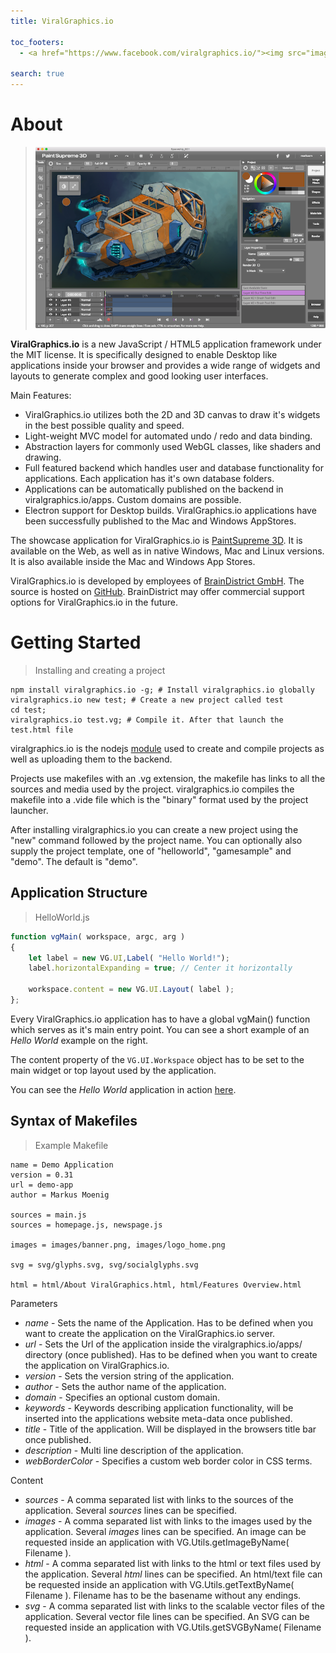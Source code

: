 ```yaml
---
title: ViralGraphics.io

toc_footers:
  - <a href="https://www.facebook.com/viralgraphics.io/"><img src="images/facebook.png" alt="Source on GitHub" style="width:22px;height:22px;"></a> <a href="https://github.com/markusmoenig/viralgraphics.io"><img src="images/github.png" alt="Source on GitHub" style="width:22px;height:22px;"></a>

search: true
---
```


# About

> ![alt text](images/ps_spaceship.png)

**ViralGraphics.io** is a new JavaScript / HTML5 application framework under the MIT license. It is specifically designed to enable Desktop like applications inside your browser and provides a wide range of widgets and layouts to generate complex and good looking user interfaces.

Main Features:

* ViralGraphics.io utilizes both the 2D and 3D canvas to draw it's widgets in the best possible quality and speed.
* Light-weight MVC model for automated undo / redo and data binding.
* Abstraction layers for commonly used WebGL classes, like shaders and drawing.
* Full featured backend which handles user and database functionality for applications. Each application has it's own database folders.
* Applications can be automatically published on the backend in viralgraphics.io/apps. Custom domains are possible.
* Electron support for Desktop builds. ViralGraphics.io applications have been successfully published to the Mac and Windows AppStores.

The showcase application for ViralGraphics.io is [PaintSupreme 3D](https://www.paintsupreme3d.com). It is available on the Web, as well as in native Windows, Mac and Linux versions. It is also available inside the Mac and Windows App Stores.

ViralGraphics.io is developed by employees of [BrainDistrict GmbH](https://www.braindistrict.com). The source is hosted on [GitHub](https://github.com/markusmoenig/viralgraphics.io). BrainDistrict may offer commercial support options for ViralGraphics.io in the future.

# Getting Started

> Installing and creating a project

```shell
npm install viralgraphics.io -g; # Install viralgraphics.io globally
viralgraphics.io new test; # Create a new project called test
cd test;
viralgraphics.io test.vg; # Compile it. After that launch the test.html file
```

viralgraphics.io is the nodejs [module](https://www.npmjs.com/package/viralgraphics.io) used to create and compile projects as well as uploading them to the backend.

Projects use makefiles with an .vg extension, the makefile has links to all the sources and media used by the project. viralgraphics.io compiles the makefile into a .vide file which is the "binary" format used by the project launcher.

After installing viralgraphics.io you can create a new project using the "new" command followed by the project name. You can optionally also supply the project template, one of "helloworld", "gamesample" and "demo". The default is "demo".

## Application Structure

> HelloWorld.js

```javascript
function vgMain( workspace, argc, arg )
{
    let label = new VG.UI,Label( "Hello World!");
    label.horizontalExpanding = true; // Center it horizontally

    workspace.content = new VG.UI.Layout( label );
};
```

Every ViralGraphics.io application has to have a global vgMain() function which serves as it's main entry point. You can see a short example of an _Hello World_ example on the right.

The content property of the ```VG.UI.Workspace``` object has to be set to the main widget or top layout used by the application.

You can see the _Hello World_ application in action [here](http://viralgraphics.io/apps/helloworld).

## Syntax of Makefiles

> Example Makefile

```
name = Demo Application
version = 0.31
url = demo-app
author = Markus Moenig

sources = main.js
sources = homepage.js, newspage.js

images = images/banner.png, images/logo_home.png

svg = svg/glyphs.svg, svg/socialglyphs.svg

html = html/About ViralGraphics.html, html/Features Overview.html
```

Parameters

* _name_ - Sets the name of the Application. Has to be defined when you want to create the application on the ViralGraphics.io server.
* _url_ - Sets the Url of the application inside the viralgraphics.io/apps/ directory (once published). Has to be defined when you want to create the application on ViralGraphics.io.
* _version_ - Sets the version string of the application.
* _author_ - Sets the author name of the application.
* _domain_ - Specifies an optional custom domain.
* _keywords_ - Keywords describing application functionality, will be inserted into the applications website meta-data once published.
* _title_ - Title of the application. Will be displayed in the browsers title bar once published.
* _description_ - Multi line description of the application.
* _webBorderColor_ - Specifies a custom web border color in CSS terms.

Content

* _sources_ - A comma separated list with links to the sources of the application. Several _sources_ lines can be specified.
* _images_ - A comma separated list with links to the images used by the application. Several _images_ lines can be specified. An image can be requested inside an application with VG.Utils.getImageByName( Filename ).
* _html_ - A comma separated list with links to the html or text files used by the application. Several _html_ lines can be specified. An html/text file can be requested inside an application with VG.Utils.getTextByName( Filename ). Filename has to be the basename without any endings.
* _svg_ - A comma separated list with links to the scalable vector files of the application. Several vector file lines can be specified. An SVG can be requested inside an application with VG.Utils.getSVGByName( Filename ).
